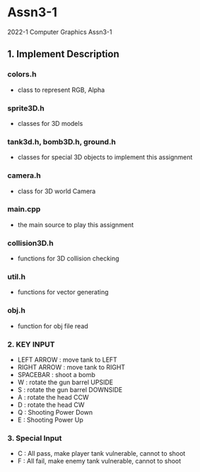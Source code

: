 # **Assn3-1**
2022-1 Computer Graphics Assn3-1

## 1. Implement Description 

### colors.h 
- class to represent RGB, Alpha
### sprite3D.h 
- classes for 3D models
### tank3d.h, bomb3D.h, ground.h 
- classes for special 3D objects to implement this assignment
### camera.h
- class for 3D world Camera
### main.cpp 
- the main source to play this assignment
### collision3D.h
- functions for 3D collision checking
### util.h
- functions for vector generating
### obj.h
- function for obj file read

### 2. KEY INPUT

- LEFT ARROW : move tank to LEFT
- RIGHT ARROW : move tank to RIGHT
- SPACEBAR : shoot a bomb
- W : rotate the gun barrel UPSIDE
- S : rotate the gun barrel DOWNSIDE
- A : rotate the head CCW
- D : rotate the head CW
- Q : Shooting Power Down 
- E : Shooting Power Up

### 3. Special Input
- C : All pass, make player tank vulnerable, cannot to shoot
- F : All fail, make enemy tank vulnerable, cannot to shoot